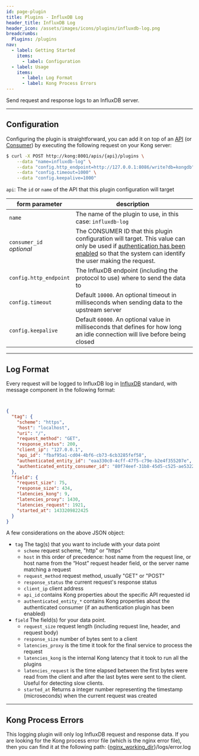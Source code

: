 ```yaml
---
id: page-plugin
title: Plugins - InfluxDB Log
header_title: InfluxDB Log
header_icon: /assets/images/icons/plugins/influxdb-log.png
breadcrumbs:
  Plugins: /plugins
nav:
  - label: Getting Started
    items:
      - label: Configuration
  - label: Usage
    items:
      - label: Log Format
      - label: Kong Process Errors
---
```


Send request and response logs to an InfluxDB server.

----

## Configuration

Configuring the plugin is straightforward, you can add it on top of an [API][api-object] (or [Consumer][consumer-object]) by executing the following request on your Kong server:

```bash
$ curl -X POST http://kong:8001/apis/{api}/plugins \
    --data "name=influxdb-log" \
    --data "config.http_endpoint=http://127.0.0.1:8086/write?db=kongdb" \
    --data "config.timeout=1000" \
    --data "config.keepalive=1000"
```

`api`: The `id` or `name` of the API that this plugin configuration will target

form parameter              | description
---                         | ---
`name`                      | The name of the plugin to use, in this case: `influxdb-log`
`consumer_id`<br>*optional* | The CONSUMER ID that this plugin configuration will target. This value can only be used if [authentication has been enabled][faq-authentication] so that the system can identify the user making the request.
`config.http_endpoint`       | The InfluxDB endpoint (including the protocol to use) where to send the data to
`config.timeout`             | Default `10000`. An optional timeout in milliseconds when sending data to the upstream server
`config.keepalive`           | Default `60000`. An optional value in milliseconds that defines for how long an idle connection will live before being closed

[api-object]: /docs/latest/admin-api/#api-object
[configuration]: /docs/latest/configuration
[consumer-object]: /docs/latest/admin-api/#consumer-object
[faq-authentication]: /about/faq/#how-can-i-add-an-authentication-layer-on-a-microservice/api?

----

## Log Format

Every request will be logged to InfluxDB log in [InfluxDB](https://docs.influxdata.com/influxdb/) standard, with message component in the following format:

```json


{
  "tag": {
    "scheme": "https",
    "host": "localhost",
    "uri": "/",
    "request_method": "GET",
    "response_status": 200,
    "client_ip": "127.0.0.1",
    "api_id": "fbaf95a1-cd04-4bf6-cb73-6cb3285fef58",
    "authenticated_entity_id": "eaa330c0-4cff-47f5-c79e-b2e4f355207e",
    "authenticated_entity_consumer_id": "80f74eef-31b8-45d5-c525-ae532297ea8e"
  },
  "field": {
    "request_size": 75,
    "response_size": 434,
    "latencies_kong": 9,
    "latencies_proxy": 1430,
    "latencies_request": 1921,
    "started_at": 1433209822425
  }
}
```

A few considerations on the above JSON object:

* `tag` The tag(s) that you want to include with your data point
  * `scheme` request scheme, "http" or "https"
  * `host` in this order of precedence: host name from the request line, or host name from the “Host” request header field, or the server name matching a request
  * `request_method` request method, usually "GET" or "POST"
  * `response_status` the current request's response status
  * `client_ip` client address
  * `api_id` contains Kong properties about the specific API requested id
  * `authenticated_entity_*` contains Kong properties about the authenticated consumer (if an authentication plugin has been enabled)
* `field` The field(s) for your data point.
  * `request_size` request length (including request line, header, and request body)
  * `response_size` number of bytes sent to a client
  * `latencies_proxy` is the time it took for the final service to process the request
  * `latencies_kong` is the internal Kong latency that it took to run all the plugins
  * `latencies_request` is the time elapsed between the first bytes were read from the client and after the last bytes were sent to the client. Useful for detecting slow clients.
  * `started_at` Returns a integer number representing the timestamp (microseconds) when the current request was created

----

## Kong Process Errors

This logging plugin will only log InfluxDB request and response data. If you are looking for the Kong process error file (which is the nginx error file), then you can find it at the following path: {[nginx_working_dir](/docs/{{site.data.kong_latest.release}}/configuration/#nginx_working_dir)}/logs/error.log
